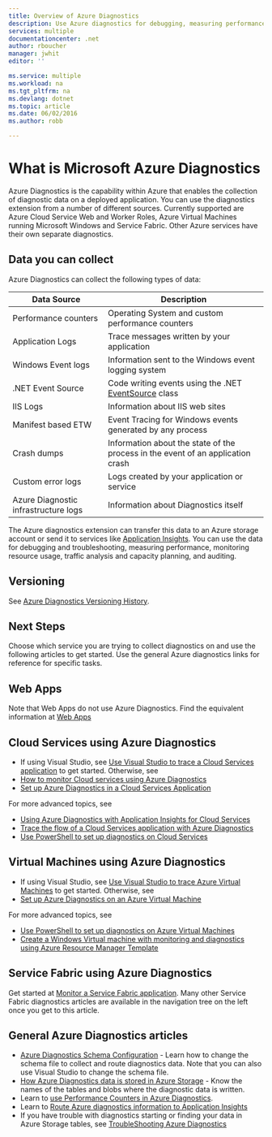 ```yaml
---
title: Overview of Azure Diagnostics
description: Use Azure diagnostics for debugging, measuring performance, monitoring, traffic analysis in cloud services, virtual machines and service fabric
services: multiple
documentationcenter: .net
author: rboucher
manager: jwhit
editor: ''

ms.service: multiple
ms.workload: na
ms.tgt_pltfrm: na
ms.devlang: dotnet
ms.topic: article
ms.date: 06/02/2016
ms.author: robb

---
```

# What is Microsoft Azure Diagnostics
Azure Diagnostics is the capability within Azure that enables the collection of diagnostic data on a deployed application. You can use the diagnostics extension from a number of different sources. Currently supported are Azure Cloud Service Web and Worker Roles, Azure Virtual Machines running Microsoft Windows and Service Fabric. Other Azure services have their own separate diagnostics.

## Data you can collect
Azure Diagnostics can collect the following types of data:

| Data Source | Description |
| --- | --- |
| Performance counters |Operating System and custom performance counters |
| Application Logs |Trace messages written by your application |
| Windows Event logs |Information sent to the Windows event logging system |
| .NET Event Source |Code writing events using the .NET [EventSource](https://msdn.microsoft.com/library/system.diagnostics.tracing.eventsource.aspx) class |
| IIS Logs |Information about IIS web sites |
| Manifest based ETW |Event Tracing for Windows events generated by any process |
| Crash dumps |Information about the state of the process in the event of an application crash |
| Custom error logs |Logs created by your application or service |
| Azure Diagnostic infrastructure logs |Information about Diagnostics itself |

The Azure diagnostics extension can transfer this data to an Azure storage account or send it to services like [Application Insights](application-insights/app-insights-cloudservices.md). You can use the data for debugging and troubleshooting, measuring performance, monitoring resource usage, traffic analysis and capacity planning, and auditing.

## Versioning
See [Azure Diagnostics Versioning History](azure-diagnostics-versioning-history.md).

## Next Steps
Choose which service you are trying to collect diagnostics on and use the following articles to get started. Use the general Azure diagnostics links for reference for specific tasks.

## Web Apps
Note that Web Apps do not use Azure Diagnostics. Find the equivalent information at [Web Apps](app-service-web/web-sites-enable-diagnostic-log.md)

## Cloud Services using Azure Diagnostics
* If using Visual Studio, see [Use Visual Studio to trace a Cloud Services application](vs-azure-tools-debug-cloud-services-virtual-machines.md) to get started. Otherwise, see
* [How to monitor Cloud services using Azure Diagnostics](cloud-services/cloud-services-how-to-monitor.md)
* [Set up Azure Diagnostics in a Cloud Services Application](cloud-services/cloud-services-dotnet-diagnostics.md)

For more advanced topics, see

* [Using Azure Diagnostics with Application Insights for Cloud Services](application-insights/app-insights-cloudservices.md)
* [Trace the flow of a Cloud Services application with Azure Diagnostics](cloud-services/cloud-services-dotnet-diagnostics-trace-flow.md)
* [Use PowerShell to set up diagnostics on Cloud Services](virtual-machines/virtual-machines-windows-ps-extensions-diagnostics.md)

## Virtual Machines using Azure Diagnostics
* If using Visual Studio, see [Use Visual Studio to trace Azure Virtual Machines](vs-azure-tools-debug-cloud-services-virtual-machines.md) to get started. Otherwise, see
* [Set up Azure Diagnostics on an Azure Virtual Machine](virtual-machines-dotnet-diagnostics.md)

For more advanced topics, see

* [Use PowerShell to set up diagnostics on Azure Virtual Machines](virtual-machines/virtual-machines-windows-ps-extensions-diagnostics.md)
* [Create a Windows Virtual machine with monitoring and diagnostics using Azure Resource Manager Template](virtual-machines/virtual-machines-windows-extensions-diagnostics-template.md)

## Service Fabric using Azure Diagnostics
Get started at [Monitor a Service Fabric application](service-fabric/service-fabric-diagnostics-how-to-monitor-and-diagnose-services-locally.md). Many other Service Fabric diagnostics articles are available in the navigation tree on the left once you get to this article.

## General Azure Diagnostics articles
* [Azure Diagnostics Schema Configuration](https://msdn.microsoft.com/library/azure/mt634524.aspx) - Learn how to change the schema file to collect and route diagnostics data. Note that you can also use Visual Studio to change the schema file.
* [How Azure Diagnostics data is stored in Azure Storage](cloud-services/cloud-services-dotnet-diagnostics-storage.md) - Know the names of the tables and blobs where the diagnostic data is written.
* Learn to [use Performance Counters in Azure Diagnostics](cloud-services/cloud-services-dotnet-diagnostics-performance-counters.md).
* Learn to [Route Azure diagnostics information to Application Insights](azure-diagnostics-configure-applicationinsights.md)
* If you have trouble with diagnostics starting or finding your data in Azure Storage tables, see [TroubleShooting Azure Diagnostics](azure-diagnostics-troubleshooting.md)

